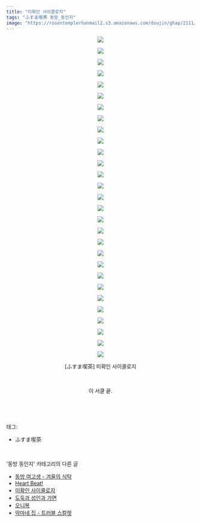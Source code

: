 ```yaml
---
title: "미확인 사이콜로지"
tags: "ふすま喫茶 동방_동인지"
image: "https://rosentemplerhanmail2.s3.amazonaws.com/doujin/ghap/2111/001.jpg"
---
```

<div class="article">
<p style="text-align: center; clear: none; float: none;"><img src="{{ site.imgserver12 }}/ghap/2111/001.jpg"/></p>
<p style="text-align: center; clear: none; float: none;"><img src="{{ site.imgserver12 }}/ghap/2111/002.jpg"/></p>
<p style="text-align: center; clear: none; float: none;"><img src="{{ site.imgserver12 }}/ghap/2111/003.jpg"/></p>
<p style="text-align: center; clear: none; float: none;"><img src="{{ site.imgserver12 }}/ghap/2111/004.jpg"/></p>
<p style="text-align: center; clear: none; float: none;"><img src="{{ site.imgserver12 }}/ghap/2111/005.jpg"/></p>
<p style="text-align: center; clear: none; float: none;"><img src="{{ site.imgserver12 }}/ghap/2111/006.jpg"/></p>
<p style="text-align: center; clear: none; float: none;"><img src="{{ site.imgserver12 }}/ghap/2111/007.jpg"/></p>
<p style="text-align: center; clear: none; float: none;"><img src="{{ site.imgserver12 }}/ghap/2111/008.jpg"/></p>
<p style="text-align: center; clear: none; float: none;"><img src="{{ site.imgserver12 }}/ghap/2111/009.jpg"/></p>
<p style="text-align: center; clear: none; float: none;"><img src="{{ site.imgserver12 }}/ghap/2111/010.jpg"/></p>
<p style="text-align: center; clear: none; float: none;"><img src="{{ site.imgserver12 }}/ghap/2111/011.jpg"/></p>
<p style="text-align: center; clear: none; float: none;"><img src="{{ site.imgserver12 }}/ghap/2111/012.jpg"/></p>
<p style="text-align: center; clear: none; float: none;"><img src="{{ site.imgserver12 }}/ghap/2111/013.jpg"/></p>
<p style="text-align: center; clear: none; float: none;"><img src="{{ site.imgserver12 }}/ghap/2111/014.jpg"/></p>
<p style="text-align: center; clear: none; float: none;"><img src="{{ site.imgserver12 }}/ghap/2111/015.jpg"/></p>
<p style="text-align: center; clear: none; float: none;"><img src="{{ site.imgserver12 }}/ghap/2111/016.jpg"/></p>
<p style="text-align: center; clear: none; float: none;"><img src="{{ site.imgserver12 }}/ghap/2111/017.jpg"/></p>
<p style="text-align: center; clear: none; float: none;"><img src="{{ site.imgserver12 }}/ghap/2111/018.jpg"/></p>
<p style="text-align: center; clear: none; float: none;"><img src="{{ site.imgserver12 }}/ghap/2111/019.jpg"/></p>
<p style="text-align: center; clear: none; float: none;"><img src="{{ site.imgserver12 }}/ghap/2111/020.jpg"/></p>
<p style="text-align: center; clear: none; float: none;"><img src="{{ site.imgserver12 }}/ghap/2111/021.jpg"/></p>
<p style="text-align: center; clear: none; float: none;"><img src="{{ site.imgserver12 }}/ghap/2111/022.jpg"/></p>
<p style="text-align: center; clear: none; float: none;"><img src="{{ site.imgserver12 }}/ghap/2111/023.jpg"/></p>
<p style="text-align: center; clear: none; float: none;"><img src="{{ site.imgserver12 }}/ghap/2111/024.jpg"/></p>
<p style="text-align: center; clear: none; float: none;"><img src="{{ site.imgserver12 }}/ghap/2111/025.jpg"/></p>
<p style="text-align: center; clear: none; float: none;"><img src="{{ site.imgserver12 }}/ghap/2111/026.jpg"/></p>
<p style="text-align: center; clear: none; float: none;"><img src="{{ site.imgserver12 }}/ghap/2111/027.jpg"/></p>
<p style="text-align: center; clear: none; float: none;"><img src="{{ site.imgserver12 }}/ghap/2111/028.jpg"/></p>
<p style="text-align: center; clear: none; float: none;"><img src="{{ site.imgserver12 }}/ghap/2111/029.jpg"/></p>
<p style="text-align: center; clear: none; float: none;">[ふすま喫茶] 미확인 사이콜로지</p>
<p style="text-align: center; clear: none; float: none;"><br/></p>
<p style="text-align: center; clear: none; float: none;">이 서클 끝.</p>
<p><br/></p>
</div><br/>
<div class="tagTrail">
<p>태그: </p>
<ul>
<li>ふすま喫茶</li>
</ul>
</div><br/>
<div class="another">
<p>'동방 동인지' 카테고리의 다른 글</p>
<ul>
<li><a href="/ghap_2113">동방 여고생 - 겨울의 식탁</a></li>
<li><a href="/ghap_2112">Heart Beat!</a></li>
<li><a href="/ghap_2111">미확인 사이콜로지</a></li>
<li><a href="/ghap_2110">도둑과 성인과 가면</a></li>
<li><a href="/ghap_2109">오니복</a></li>
<li><a href="/ghap_2106">악마네 집 - 트러블 스칼렛</a></li>
</ul>
</div><br/>
<div class="cb_module cb_fluid">
<div class="cb_wrt cb_profile">
</div><!-- commentList close -->
</div><br/>
